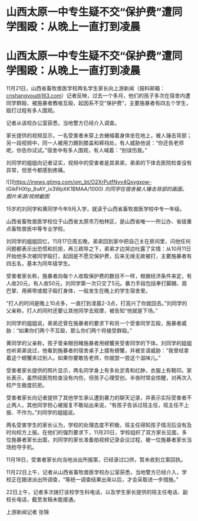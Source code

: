 # 山西太原一中专生疑不交“保护费”遭同学围殴：从晚上一直打到凌晨

# 山西太原一中专生疑不交“保护费”遭同学围殴：从晚上一直打到凌晨

11月21日，山西省畜牧兽医学校两名学生家长向上游新闻（报料邮箱：cnshangyou@163.com）记者反映，过去一个多月，他们的孩子多次在宿舍内遭同学群殴、被施暴者教唆互殴，起因系不交“保护费”，主要施暴者有四五个学生，殴打过程有多人围观。

记者从该校办公室获悉，当地警方已经介入调查。

家长提供的视频显示，一名受害者未穿上衣蜷缩着身体坐在地上，被人锤击背部；另一段视频中，同一人被用力踢到膝盖和裤裆处，有人威胁他说：“你还告老师呢，你告你试试。”宿舍中有多人围观，有人喊着：“别误伤我。”

刘同学的姐姐向记者证实，视频中的受害者是其弟弟，弟弟的下体去医院检查没有异常，但至今都感到疼痛。

![](https://inews.gtimg.com/om_bt/O2XrPutfNyv4Qxygxow-
tGikFHXtp_8vAY_ix3WpXK1BMAA/1000) _刘同学在宿舍被人锤击背部的画面。图片来源/视频截图_

15岁的刘同学和黄同学今年9月入学，就读于山西省畜牧兽医学校中专一年级。

山西省畜牧兽医学校位于山西省太原市万柏林区，是山西省唯一一所公办、省级重点畜牧兽医中等专业学校。

刘同学的姐姐回忆，11月17日周五晚，弟弟回到家中把自己关在房间里，问他任何问题都表示出恐慌和抗拒，再三疏导之下，弟弟才边哭边吐露了实情：从10月11日开始他多次被同学殴打，起因是不愿交保护费，后来无缘无故被打，主要施暴者有四五名，基本为同年级学生。

受害者家长称，施暴者向每个人收取保护费的数目不一样，根据经济条件来定，有人收20元，有人收50元，刘同学第一次只交了5元。暴力手段包括拳打脚踢、扇巴掌、用裤带或棍子殴打身体，一般发生在晚上的学生宿舍里。

“打人的时间是晚上10点多，一直打到凌晨2-3点，打高兴了你就回去。”刘同学的父亲称，打人的同时还要让其他同学去观摩，被告知“他就是下场。”

刘同学的姐姐说，弟弟还曾在施暴者的要求下和另一个受害同学互殴，施暴者威胁：“如果你们两个不互殴，那么你们两个将接受群殴。”

黄同学的父亲称，孩子曾亲眼目睹施暴者用螃蟹夹受害同学的下体。刘同学的姐姐也听弟弟说过，他看到施暴者的宿舍桌子上摆有螃蟹，并被言语威胁：“我曾经拿着这个螃蟹夹过别人。如果你要敢告老师，你就尝一尝这个滋味儿。”

受害者家长提供的照片显示，两名同学身上有多处淤青和红肿，衣服上有鞋印。家长表示，虽然经医院检查没有内伤，但孩子心理受创，半夜时常会惊醒，对再次入校产生极度抗拒。

受害者家长向记者提供了其他学生承认遭到暴力的聊天记录，并表示实际受害者不止两人，其他同学担心被报复不敢站出来说，“有孩子告诉过班主任，班主任不上报、不作为。”刘同学的姐姐说。

两名受害学生的家长认为，学校的处理态度不积极，班主任得知孩子情况后没有及时向校方上报。在他们的强烈要求下，11月20日，学校组织了双方家长见面，多位施暴者家长出面，刘同学的家长准备拍视频记录会议过程，被一位施暴者家长当场抢夺手机。

11月18日，受害者家长向当地派出所报案，已经录过口供，暂未收到立案回执。

11月22日上午，记者从山西省畜牧兽医学校办公室获悉，当地警方已经介入，学校正在跟进派出所调查，“等统一调查结果出来以后，才会采取进一步措施。”

22日上午，记者多次拨打该校学生科电话，以及学生家长提供的班主任电话、副校长电话，截至发稿未能接通。

上游新闻记者 张锦

